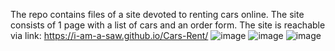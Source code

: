 The repo contains files of a site devoted to renting cars online. The site consists of 1 page with a list of cars and an order form. The site is reachable via link: https://i-am-a-saw.github.io/Cars-Rent/
![image](https://github.com/user-attachments/assets/ef114213-20df-4ed9-9147-e1167acdc019)
![image](https://github.com/user-attachments/assets/203279c6-f146-411c-afc0-af67bc88199d)
![image](https://github.com/user-attachments/assets/637bc8a2-84b7-4590-8baf-bb45d9ebbd29)
